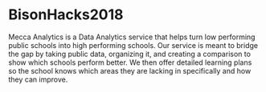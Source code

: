 # BisonHacks2018
Mecca Analytics is a Data Analytics service that helps turn low performing public schools into high performing schools. Our service is meant to bridge the gap by taking public data, organizing it, and creating a comparison to show which schools perform better. We then offer detailed learning plans so the school knows which areas they are lacking in specifically and how they can improve. 
